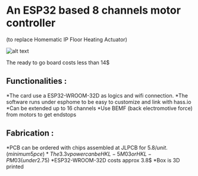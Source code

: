 # An ESP32 based 8 channels motor controller 
(to replace Homematic IP Floor Heating Actuator)

![alt text](https://github.com/nliaudat/esp32_8ch_motor_shield/blob/main/imgs/board.jpg "board")

The ready to go board costs less than 14$

## Functionalities : 
*The card use a ESP32-WROOM-32D as logics and wifi connection. 
*The software runs under esphome to be easy to customize and link with hass.io 
*Can be extended up to 16 channels
*Use BEMF (back electromotive force) from motors to get endstops



## Fabrication : 

*PCB can be ordered with chips assembled at JLPCB for 5.8$/unit. (minimum 5 pce)
*The 3.3v power can be HKL-5M03 or HKL-PM03 (under 2.75$)
*ESP32-WROOM-32D costs approx 3.8$
*Box is 3D printed


